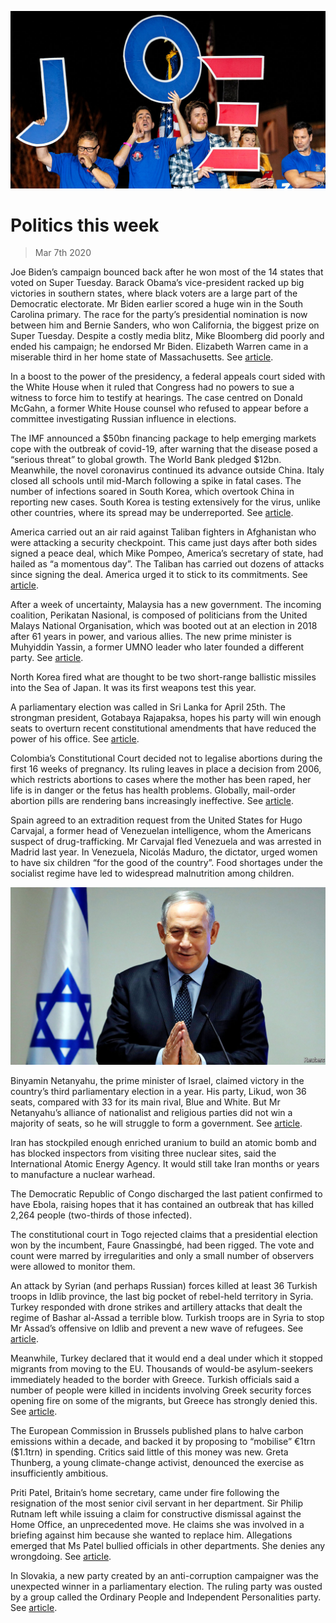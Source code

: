 ![](./images/20200307_WWP003.jpg)

# Politics this week

> Mar 7th 2020

Joe Biden’s campaign bounced back after he won most of the 14 states that voted on Super Tuesday. Barack Obama’s vice-president racked up big victories in southern states, where black voters are a large part of the Democratic electorate. Mr Biden earlier scored a huge win in the South Carolina primary. The race for the party’s presidential nomination is now between him and Bernie Sanders, who won California, the biggest prize on Super Tuesday. Despite a costly media blitz, Mike Bloomberg did poorly and ended his campaign; he endorsed Mr Biden. Elizabeth Warren came in a miserable third in her home state of Massachusetts. See [article](https://www.economist.com//united-states/2020/03/05/joe-biden-has-pulled-off-one-of-the-great-political-comebacks).

In a boost to the power of the presidency, a federal appeals court sided with the White House when it ruled that Congress had no powers to sue a witness to force him to testify at hearings. The case centred on Donald McGahn, a former White House counsel who refused to appear before a committee investigating Russian influence in elections.

The IMF announced a $50bn financing package to help emerging markets cope with the outbreak of covid-19, after warning that the disease posed a “serious threat” to global growth. The World Bank pledged $12bn. Meanwhile, the novel coronavirus continued its advance outside China. Italy closed all schools until mid-March following a spike in fatal cases. The number of infections soared in South Korea, which overtook China in reporting new cases. South Korea is testing extensively for the virus, unlike other countries, where its spread may be underreported. See [article](https://www.economist.com//leaders/2020/03/05/the-right-medicine-for-the-world-economy).

America carried out an air raid against Taliban fighters in Afghanistan who were attacking a security checkpoint. This came just days after both sides signed a peace deal, which Mike Pompeo, America’s secretary of state, had hailed as “a momentous day”. The Taliban has carried out dozens of attacks since signing the deal. America urged it to stick to its commitments. See [article](https://www.economist.com//asia/2020/03/05/a-peace-deal-signed-then-america-and-the-taliban-resume-fighting).

After a week of uncertainty, Malaysia has a new government. The incoming coalition, Perikatan Nasional, is composed of politicians from the United Malays National Organisation, which was booted out at an election in 2018 after 61 years in power, and various allies. The new prime minister is Muhyiddin Yassin, a former UMNO leader who later founded a different party. See [article](https://www.economist.com//asia/2020/03/05/malaysias-new-government-may-be-even-more-unstable-than-old-one).

North Korea fired what are thought to be two short-range ballistic missiles into the Sea of Japan. It was its first weapons test this year.

A parliamentary election was called in Sri Lanka for April 25th. The strongman president, Gotabaya Rajapaksa, hopes his party will win enough seats to overturn recent constitutional amendments that have reduced the power of his office. See [article](https://www.economist.com//asia/2020/03/05/sri-lankas-ruling-party-calls-an-election-hoping-for-a-landslide).

Colombia’s Constitutional Court decided not to legalise abortions during the first 16 weeks of pregnancy. Its ruling leaves in place a decision from 2006, which restricts abortions to cases where the mother has been raped, her life is in danger or the fetus has health problems. Globally, mail-order abortion pills are rendering bans increasingly ineffective. See [article](https://www.economist.com//international/2020/03/05/abortions-are-becoming-safer-and-easier-to-obtain-even-where-they-are-illegal).

Spain agreed to an extradition request from the United States for Hugo Carvajal, a former head of Venezuelan intelligence, whom the Americans suspect of drug-trafficking. Mr Carvajal fled Venezuela and was arrested in Madrid last year. In Venezuela, Nicolás Maduro, the dictator, urged women to have six children “for the good of the country”. Food shortages under the socialist regime have led to widespread malnutrition among children.

![](./images/20200307_WWP002.jpg)

Binyamin Netanyahu, the prime minister of Israel, claimed victory in the country’s third parliamentary election in a year. His party, Likud, won 36 seats, compared with 33 for its main rival, Blue and White. But Mr Netanyahu’s alliance of nationalist and religious parties did not win a majority of seats, so he will struggle to form a government. See [article](https://www.economist.com//middle-east-and-africa/2020/03/05/binyamin-netanyahus-party-has-come-out-on-top-in-israels-election).

Iran has stockpiled enough enriched uranium to build an atomic bomb and has blocked inspectors from visiting three nuclear sites, said the International Atomic Energy Agency. It would still take Iran months or years to manufacture a nuclear warhead.

The Democratic Republic of Congo discharged the last patient confirmed to have Ebola, raising hopes that it has contained an outbreak that has killed 2,264 people (two-thirds of those infected).

The constitutional court in Togo rejected claims that a presidential election won by the incumbent, Faure Gnassingbé, had been rigged. The vote and count were marred by irregularities and only a small number of observers were allowed to monitor them.

An attack by Syrian (and perhaps Russian) forces killed at least 36 Turkish troops in Idlib province, the last big pocket of rebel-held territory in Syria. Turkey responded with drone strikes and artillery attacks that dealt the regime of Bashar al-Assad a terrible blow. Turkish troops are in Syria to stop Mr Assad’s offensive on Idlib and prevent a new wave of refugees. See [article](https://www.economist.com//leaders/2020/03/07/why-nato-should-grit-its-teeth-and-help-turkey-in-idlib).

Meanwhile, Turkey declared that it would end a deal under which it stopped migrants from moving to the EU. Thousands of would-be asylum-seekers immediately headed to the border with Greece. Turkish officials said a number of people were killed in incidents involving Greek security forces opening fire on some of the migrants, but Greece has strongly denied this. See [article](https://www.economist.com//europe/2020/03/05/turkey-threatens-to-let-asylum-seekers-flood-into-europe).

The European Commission in Brussels published plans to halve carbon emissions within a decade, and backed it by proposing to “mobilise” €1trn ($1.1trn) in spending. Critics said little of this money was new. Greta Thunberg, a young climate-change activist, denounced the exercise as insufficiently ambitious.

Priti Patel, Britain’s home secretary, came under fire following the resignation of the most senior civil servant in her department. Sir Philip Rutnam left while issuing a claim for constructive dismissal against the Home Office, an unprecedented move. He claims she was involved in a briefing against him because she wanted to replace him. Allegations emerged that Ms Patel bullied officials in other departments. She denies any wrongdoing. See [article](https://www.economist.com//britain/2020/03/05/priti-patels-bust-up-at-the-home-office).

In Slovakia, a new party created by an anti-corruption campaigner was the unexpected winner in a parliamentary election. The ruling party was ousted by a group called the Ordinary People and Independent Personalities party. See [article](https://www.economist.com//europe/2020/03/05/an-anti-corruption-campaigner-triumphs-in-slovakia).